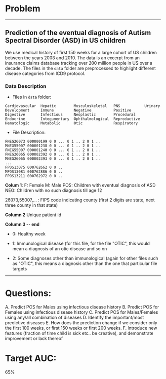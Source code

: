 
# Problem 

---


## Prediction of the eventual diagnosis of Autism Spectral Disorder (ASD) in US children 

We use  medical history of first 150 weeks for a large cohort of US children between the years 2003 and 2010. The data is an excerpt from an insurance claims database tracking over 200 million people in US over a decade. The files in the `data` folder are preprocessed to highlight different disease categories from ICD9 protocol.

### Data Description

+ Files in `data` folder:

```
Cardiovascular  Hepatic        Musculoskeletal   PNS           Urinary
Development     Immune         Negative          Positive
Digestive       Infectious     Neoplastic        Procedural
Endocrine       Integumentary  Ophthalmological  Reproductive
Hematologic     Metabolic      Otic              Respiratory

```

+ File Description:

```
FNEG26073 000000199 0 0 ... 0 1 .. 2 0 1 ..
MNEG55007 000001238 0 0 ... 0 1 .. 2 0 1 ..
FNEG55007 000001240 0 0 ... 0 1 .. 2 0 1 ..
FNEG26065 000002392 0 0 ... 0 1 .. 2 0 1 ..
MNEG26065 000002393 0 0 ... 0 1 .. 2 0 1 ..
...
FPOS13075 000762662 0 0 ..
MPOS13081 000762886 0 0 ..
FPOS13211 000762972 0 0 ..
```

**Colum 1**: 
F: Female
M: Male
POS: Children with eventual diagnosis of ASD
NEG: Children with no such diagnosis till age 12

26073,55007,... : FIPS code indicating county (first 2 digits are state, next three county in that state)

**Column 2**
Unique patient id

**Column 3 -- end**
+ 0: Healthy week
+ 1: Immunological disease (for this file, for the file "OTIC", this would mean a diagnosis of an otic disease and so on

+ 2: Some diagnoses other than immunological (again for other files such as "OTIC", this means a diagnosis other than the one that particular file targets

---

# Questions:

A. Predict POS for Males using infectious disease history
B. Predict POS for Females using infectious disease history
C. Predict POS for Males/Females using any/all combination of diseases
D. Identify the important/most predictive diseases
E. How does the prediction change if we consider only the first 100 weeks, or first 150 weeks or first 200 weeks.
F. Introduce new features (fraction of time child is sick etc.. be creative), and demonstrate improvement or lack thereof

# Target AUC: 

65%

